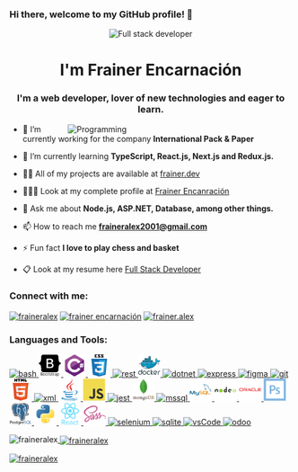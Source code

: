 ### Hi there, welcome to my GitHub profile! 👋
<p align="center"> <img src="https://imgs.search.brave.com/n0NAUTCMj8AnSpIaQzrL5rCiAWSCj9mhsjX3Pa_zJHU/rs:fit:750:400:1/g:ce/aHR0cHM6Ly93d3cu/YWFscGhhLm5ldC93/cC1jb250ZW50L3Vw/bG9hZHMvMjAyMC8x/Mi9mdWxsLXN0YWNr/LWRldmVsb3BtZW50/LmdpZg.gif" alt="Full stack developer" /> </p>
<h1 align="center">I'm Frainer Encarnación</h1>
<h3 align="center">I'm a web developer, lover of new technologies and eager to learn.</h3>
<img align="right" alt="Programming" width="400" src="https://imgs.search.brave.com/cTWvsKv2Fc7C5UDE5anDrCErBLMupkD9BAQQL3XPTBM/rs:fit:800:600:1/g:ce/aHR0cHM6Ly9jZG4u/ZHJpYmJibGUuY29t/L3VzZXJzLzEwNTk1/ODMvc2NyZWVuc2hv/dHMvNDE3MTM2Ny9j/b2RpbmctZnJlYWsu/Z2lm.gif">


- 🔭 I’m currently working for the company **International Pack & Paper**

- 🌱 I’m currently learning **TypeScript, React.js, Next.js and Redux.js.**

- 👨‍💻 All of my projects are available at [frainer.dev](https://github.com/Fraineralex/?tab=repositories)

- 👨🏻‍🚀 Look at my complete profile at [Frainer Encanración](https://mnf.red/frainer)

- 💬 Ask me about **Node.js, ASP.NET, Database, among other things.**

- 📫 How to reach me **fraineralex2001@gmail.com**

- ⚡ Fun fact **I love to play chess and basket**

- 📋 Look at my resume here [Full Stack Developer](https://drive.google.com/file/d/13Abd0Um2gDUBkZSl943HuPkfl0z2z8fs/view?usp=sharing)

<h3 align="left">Connect with me:</h3>
<p align="left">
<a href="https://twitter.com/fraineralex" target="blank"><img align="center" src="https://raw.githubusercontent.com/rahuldkjain/github-profile-readme-generator/master/src/images/icons/Social/twitter.svg" alt="fraineralex" height="40" width="50" /></a>
<a href="https://linkedin.com/in/frainer encarnación" target="blank"><img align="center" src="https://raw.githubusercontent.com/rahuldkjain/github-profile-readme-generator/master/src/images/icons/Social/linked-in-alt.svg" alt="frainer encarnación" height="40" width="50" /></a>
<a href="https://instagram.com/frainer.alex" target="blank"><img align="center" src="https://raw.githubusercontent.com/rahuldkjain/github-profile-readme-generator/master/src/images/icons/Social/instagram.svg" alt="frainer.alex" height="40" width="50" /></a>
</p>

<h3 align="left">Languages and Tools:</h3>
<p align="left"> <a href="https://www.gnu.org/software/bash/" target="_blank" rel="noreferrer"> <img src="https://img.icons8.com/plasticine/800/bash.png" alt="bash" width="48" height="48"/> </a> <a href="https://getbootstrap.com" target="_blank" rel="noreferrer"> <img src="https://raw.githubusercontent.com/devicons/devicon/master/icons/bootstrap/bootstrap-plain-wordmark.svg" alt="bootstrap" width="40" height="40"/> </a> <a href="https://www.w3schools.com/cs/" target="_blank" rel="noreferrer"> <img src="https://raw.githubusercontent.com/devicons/devicon/master/icons/csharp/csharp-original.svg" alt="csharp" width="40" height="40"/> </a> <a href="https://www.w3schools.com/css/" target="_blank" rel="noreferrer"> <img src="https://raw.githubusercontent.com/devicons/devicon/master/icons/css3/css3-original-wordmark.svg" alt="css3" width="40" height="40"/> </a> <a href="https://www.restapi.com" target="_blank" rel="noreferrer"> <img src="https://imgs.search.brave.com/LRGMB69-Ry--252V8AIq058xhCfiuMIAgtll6ilxQn8/rs:fit:300:300:1/g:ce/aHR0cHM6Ly8xLmJw/LmJsb2dzcG90LmNv/bS8tQXI4V1IzeVNZ/RzgvV0F1VHlNWVJO/Y0kvQUFBQUFBQUFP/OU0vUEpPV3AzWjhp/R1VseTkxMUVqTVAw/SmpMZ2ZpM0VhaUx3/Q0xjQi9zMTYwMC9S/RVNUJTJCQVBJLnBu/Zw" alt="rest" width="40" height="40"/> </a> <a href="https://www.docker.com/" target="_blank" rel="noreferrer"> <img src="https://raw.githubusercontent.com/devicons/devicon/master/icons/docker/docker-original-wordmark.svg" alt="docker" width="40" height="40"/> </a> <a href="https://dotnet.microsoft.com/" target="_blank" rel="noreferrer"> <img src="https://image.winudf.com/v2/image1/Y29tLmluZm9sYW5kLnByb2dyYW1taW5nX2RvdG5ldF9mcmFtZXdvcmtfaWNvbl8xNTU0OTEyNDMyXzAzMQ/icon.png?w=170&fakeurl=1" alt="dotnet" width="40" height="40"/> </a> <a href="https://expressjs.com" target="_blank" rel="noreferrer"> <img src="https://vectorified.com/images/express-js-icon-20.png" alt="express" width="40" height="40"/> </a> <a href="https://www.figma.com/" target="_blank" rel="noreferrer"> <img src="https://www.vectorlogo.zone/logos/figma/figma-icon.svg" alt="figma" width="40" height="40"/> </a> <a href="https://git-scm.com/" target="_blank" rel="noreferrer"> <img src="https://www.vectorlogo.zone/logos/git-scm/git-scm-icon.svg" alt="git" width="40" height="40"/> </a> <a href="https://www.w3.org/html/" target="_blank" rel="noreferrer"> <img src="https://raw.githubusercontent.com/devicons/devicon/master/icons/html5/html5-original-wordmark.svg" alt="html5" width="40" height="40"/> </a> <a href="https://www.w3.org/xml/" target="_blank" rel="noreferrer"> <img src="https://img.icons8.com/color/512/xml-file.png" alt="xml" width="40" height="40"/> </a> <a href="https://www.java.com" target="_blank" rel="noreferrer"> <img src="https://raw.githubusercontent.com/devicons/devicon/master/icons/java/java-original.svg" alt="java" width="40" height="40"/> </a> <a href="https://developer.mozilla.org/en-US/docs/Web/JavaScript" target="_blank" rel="noreferrer"> <img src="https://raw.githubusercontent.com/devicons/devicon/master/icons/javascript/javascript-original.svg" alt="javascript" width="40" height="40"/> </a> <a href="https://jestjs.io" target="_blank" rel="noreferrer"> <img src="https://www.vectorlogo.zone/logos/jestjsio/jestjsio-icon.svg" alt="jest" width="40" height="40"/> </a> <a href="https://www.mongodb.com/" target="_blank" rel="noreferrer"> <img src="https://raw.githubusercontent.com/devicons/devicon/master/icons/mongodb/mongodb-original-wordmark.svg" alt="mongodb" width="40" height="40"/> </a> <a href="https://www.microsoft.com/en-us/sql-server" target="_blank" rel="noreferrer"> <img src="https://www.esoftner.com/wp-content/uploads/2019/12/SQL-Server-Management-Studio-150x150.png" alt="mssql" width="40" height="40"/> </a> <a href="https://www.mysql.com/" target="_blank" rel="noreferrer"> <img src="https://raw.githubusercontent.com/devicons/devicon/master/icons/mysql/mysql-original-wordmark.svg" alt="mysql" width="40" height="40"/> </a> <a href="https://nodejs.org" target="_blank" rel="noreferrer"> <img src="https://raw.githubusercontent.com/devicons/devicon/master/icons/nodejs/nodejs-original-wordmark.svg" alt="nodejs" width="40" height="40"/> </a> <a href="https://www.oracle.com/" target="_blank" rel="noreferrer"> <img src="https://raw.githubusercontent.com/devicons/devicon/master/icons/oracle/oracle-original.svg" alt="oracle" width="40" height="40"/> </a> <a href="https://www.photoshop.com/en" target="_blank" rel="noreferrer"> <img src="https://raw.githubusercontent.com/devicons/devicon/master/icons/photoshop/photoshop-line.svg" alt="photoshop" width="40" height="40"/> </a> <a href="https://www.postgresql.org" target="_blank" rel="noreferrer"> <img src="https://raw.githubusercontent.com/devicons/devicon/master/icons/postgresql/postgresql-original-wordmark.svg" alt="postgresql" width="40" height="40"/> </a> <a href="https://www.python.org" target="_blank" rel="noreferrer"> <img src="https://raw.githubusercontent.com/devicons/devicon/master/icons/python/python-original.svg" alt="python" width="40" height="40"/> </a> <a href="https://reactjs.org/" target="_blank" rel="noreferrer"> <img src="https://raw.githubusercontent.com/devicons/devicon/master/icons/react/react-original-wordmark.svg" alt="react" width="40" height="40"/> </a> <a href="https://sass-lang.com" target="_blank" rel="noreferrer"> <img src="https://raw.githubusercontent.com/devicons/devicon/master/icons/sass/sass-original.svg" alt="sass" width="40" height="40"/> </a> <a href="https://www.selenium.dev" target="_blank" rel="noreferrer"> <img src="https://raw.githubusercontent.com/detain/svg-logos/780f25886640cef088af994181646db2f6b1a3f8/svg/selenium-logo.svg" alt="selenium" width="40" height="40"/> </a> <a href="https://www.sqlite.org/" target="_blank" rel="noreferrer"> <img src="https://www.vectorlogo.zone/logos/sqlite/sqlite-icon.svg" alt="sqlite" width="40" height="40"/> </a> <a href="https://code.visualstudio.com/" target="_blank" rel="noreferrer"> <img src="https://iconape.com/wp-content/png_logo_vector/visual-studio-code.png" alt="vsCode" width="40" height="40"/> </a> <a href="https://odoo.com/" target="_blank" rel="noreferrer"> <img src="https://imgs.search.brave.com/ygIHmxNv7t-h6QLkzvO-gMiiXNfcTvZhxgoSTq65Fs8/rs:fit:500:500:1/g:ce/aHR0cHM6Ly9zMy1l/dS13ZXN0LTEuYW1h/em9uYXdzLmNvbS90/cGQvbG9nb3MvNTZi/MjAyZmEwMDAwZmYw/MDA1ODg3MzNhLzB4/MC5wbmc" alt="odoo" width="40" height="40"/> </p>



<p><img align="left" src="https://github-readme-stats.vercel.app/api/top-langs?username=fraineralex&show_icons=true&locale=en&layout=compact&theme=tokyonight" alt="fraineralex" /></p>

<p>&nbsp;<img align="center" src="https://github-readme-stats.vercel.app/api?username=fraineralex&show_icons=true&locale=en&theme=tokyonight" alt="fraineralex" /></p>

<p><img align="center" src="https://github-readme-streak-stats.herokuapp.com/?user=fraineralex&&theme=tokyonight" alt="fraineralex" /></p>

